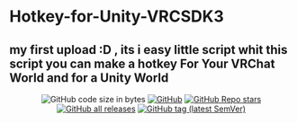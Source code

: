 # Hotkey-for-Unity-VRCSDK3
my first upload :D , its i easy little script whit this script you can make a hotkey For Your VRChat World and for a Unity World
---
<div align="center">

![GitHub code size in bytes](https://img.shields.io/github/languages/code-size/BenjaminAufCrystel/Hotkey-for-Unity-VRCSDK3)
[![GitHub](https://img.shields.io/github/license/BenjaminAufCrystel/Hotkey-for-Unity-VRCSDK3)](https://github.com/BenjaminAufCrystel/Hotkey-for-Unity-VRCSDK3/blob/main/LICENSE)
[![GitHub Repo stars](https://img.shields.io/github/stars/Varneon/WorldCreatorAssistant?style=for-the-badge)](https://github.com/BenjaminAufCrystel/Hotkey-for-Unity-VRCSDK3/stargazers)
[![GitHub all releases](https://img.shields.io/github/downloads/BenjaminAufCrystel/Hotkey-for-Unity-VRCSDK3/total)](https://github.com/BenjaminAufCrystel/Hotkey-for-Unity-VRCSDK3/releases)
[![GitHub tag (latest SemVer)](https://img.shields.io/github/v/tag/Varneon/WorldCreatorAssistant?color=blue&label=Release&sort=semver&style=for-the-badge)](https://github.com/BenjaminAufCrystel/Hotkey-for-Unity-VRCSDK3/releases/latest)